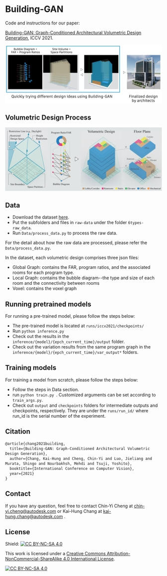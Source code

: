 Building-GAN
======

Code and instructions for our paper:

[Building-GAN: Graph-Conditioned Architectural Volumetric Design Generation](https://arxiv.org/abs/2104.13316), ICCV 2021.

<img src="https://github.com/AutodeskAILab/Building-GAN/blob/master/images/Building-GAN.png">

Volumetric Design Process
-----
<img src="https://github.com/AutodeskAILab/Building-GAN/blob/master/images/Volumetric_Design.png">

Data
------
- Download the dataset [here](https://d271velnk8wqmg.cloudfront.net/6types-raw_data.zip). 
- Put the subfolders and files in `raw-data` under the folder `6types-raw_data`.
- Run `Data/process_data.py` to process the raw data.

For the detail about how the raw data are processed, please refer the `Data/process_data.py`.  

In the dataset, each volumetric design comprises three json files:
- Global Graph: contains the FAR, program ratios, and the associated rooms for each program type. 
- Local Graph: contains the bubble diagram--the type and size of each room and the connectivity between rooms
- Voxel: contains the voxel graph

Running pretrained models
------

For running a pre-trained model, please follow the steps below:
- The pre-trained model is located at `runs/iccv2021/checkpoints/`
- Run ```python inference.py```
- Check out the results in the `inference/{model}/{epch_current_time}/output` folder.
- Check out the variation results from the same program graph in the `inference/{model}/{epch_current_time}/var_output*` folders.

Training models
------

For training a model from scratch, please follow the steps below:
- Follow the steps in Data section.
- run ```python train.py ```. Customized arguments can be set according to ```train_args.py```. 
- Check out ```output``` and ```checkpoints``` folders for intermediate outputs and checkpoints, respectively. They are under the ```runs/run_id/``` where run_id is the serial number of the
 experiment. 

Citation
------
```
@article{chang2021building,
  title={Building-GAN: Graph-Conditioned Architectural Volumetric Design Generation},
  author={Chang, Kai-Hung and Cheng, Chin-Yi and Luo, Jieliang and Murata, Shingo and Nourbakhsh, Mehdi and Tsuji, Yoshito},
  booktitle={International Conference on Computer Vision},
  year={2021}
}
```

Contact
------
If you have any question, feel free to contact Chin-Yi Cheng at <chin-yi.cheng@autodesk.com> or Kai-Hung Chang at <kai-hung.chang@autodesk.com>
.

## License
Shield: [![CC BY-NC-SA 4.0][cc-by-nc-sa-shield]][cc-by-nc-sa]

This work is licensed under a
[Creative Commons Attribution-NonCommercial-ShareAlike 4.0 International License][cc-by-nc-sa].

[![CC BY-NC-SA 4.0][cc-by-nc-sa-image]][cc-by-nc-sa]

[cc-by-nc-sa]: http://creativecommons.org/licenses/by-nc-sa/4.0/
[cc-by-nc-sa-image]: https://licensebuttons.net/l/by-nc-sa/4.0/88x31.png
[cc-by-nc-sa-shield]: https://img.shields.io/badge/License-CC%20BY--NC--SA%204.0-lightgrey.svg
